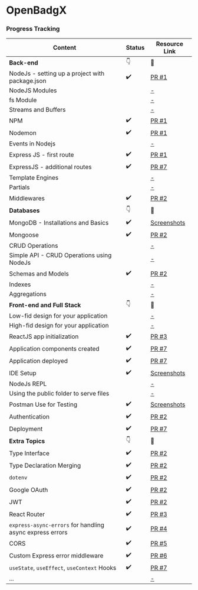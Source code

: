 # OpenBadgX

### Progress Tracking
|Content|Status|Resource Link|
|-----|-----|------|
|**Back-end**|👇|🔗|
|NodeJs - setting up a project with package.json|✔️|[PR #1](https://github.com/kalviumcommunity/openbadgx/pull/1)|
|NodeJS Modules||[-](#)|
|fs Module||[-](#)|
|Streams and Buffers||[-](#)|
|NPM|✔️|[PR #1](https://github.com/kalviumcommunity/openbadgx/pull/1)|
|Nodemon|✔️|[PR #1](https://github.com/kalviumcommunity/openbadgx/pull/1)|
|Events in Nodejs||[-](#)|
|Express JS - first route|✔️|[PR #1](https://github.com/kalviumcommunity/openbadgx/pull/1)|
|ExpressJS - additional routes|✔️|[PR #7](https://github.com/kalviumcommunity/openbadgx/pull/7)|
|Template Engines||[-](#)|
|Partials||[-](#)|
|Middlewares|✔️|[PR #2](https://github.com/kalviumcommunity/openbadgx/pull/2)|
|**Databases**|👇|🔗|
|MongoDB - Installations and Basics|✔️|[Screenshots](https://drive.google.com/drive/u/0/folders/1cYWrXWQUlxO85u704mKppvoHq-VVdLbV)|
|Mongoose|✔️|[PR #2](https://github.com/kalviumcommunity/openbadgx/pull/2)|
|CRUD Operations||[-](#)|
|Simple API - CRUD Operations using NodeJs||[-](#)|
|Schemas and Models|✔️|[PR #2](https://github.com/kalviumcommunity/openbadgx/pull/2)|
|Indexes||[-](#)|
|Aggregations||[-](#)|
|**Front-end and Full Stack**|👇|🔗|
|Low-fid design for your application||[-](#)|
|High-fid design for your application||[-](#)|
|ReactJS app initialization|✔️|[PR #3](https://github.com/kalviumcommunity/openbadgx/pull/3)|
|Application components created|✔️|[PR #7](https://github.com/kalviumcommunity/openbadgx/pull/7)|
|Application deployed|✔️|[PR #7](https://github.com/kalviumcommunity/openbadgx/pull/7)|
|IDE Setup|✔️|[Screenshots](https://drive.google.com/drive/u/0/folders/1YmTkldijAOL4Ud4fXhDXhL1tDXxeypmZ)|
|NodeJs REPL||[-](#)|
|Using the public folder to serve files||[-](#)|
|Postman Use for Testing|✔️|[Screenshots](https://drive.google.com/drive/u/0/folders/13uE0Cd6R2MFbk2D8W8dvTnb7pqzqAPLt)|
|Authentication|✔️|[PR #2](https://github.com/kalviumcommunity/openbadgx/pull/2)|
|Deployment|✔️|[PR #7](https://github.com/kalviumcommunity/openbadgx/pull/7)|
|**Extra Topics**|👇|🔗|
|Type Interface|✔️|[PR #2](https://github.com/kalviumcommunity/openbadgx/pull/2)|
|Type Declaration Merging|✔️|[PR #2](https://github.com/kalviumcommunity/openbadgx/pull/2)|
|`dotenv`|✔️|[PR #2](https://github.com/kalviumcommunity/openbadgx/pull/2)|
|Google OAuth|✔️|[PR #2](https://github.com/kalviumcommunity/openbadgx/pull/2)|
|JWT|✔️|[PR #2](https://github.com/kalviumcommunity/openbadgx/pull/2)|
|React Router|✔️|[PR #3](https://github.com/kalviumcommunity/openbadgx/pull/3)|
|`express-async-errors` for handling async express errors|✔️|[PR #4](https://github.com/kalviumcommunity/openbadgx/pull/4)|
|CORS|✔️|[PR #5](https://github.com/kalviumcommunity/openbadgx/pull/5)|
|Custom Express error middleware|✔️|[PR #6](https://github.com/kalviumcommunity/openbadgx/pull/6)|
|`useState`, `useEffect`, `useContext` Hooks|✔️|[PR #7](https://github.com/kalviumcommunity/openbadgx/pull/7)|
|...||[-](#)|
